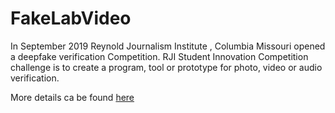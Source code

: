 # FakeLabVideo
In September 2019 Reynold Journalism Institute , Columbia Missouri opened a deepfake verification Competition. RJI Student Innovation Competition challenge is to create a program, tool or prototype for photo, video or audio verification.

More details ca be found [here](https://meraju.com/fakelab-a-deepfake-video-detection-tool/)

